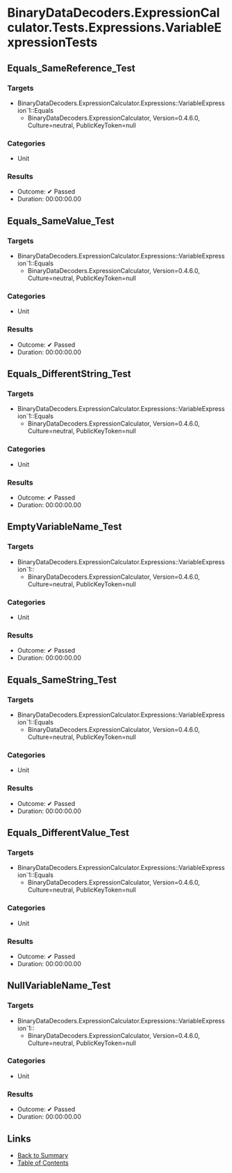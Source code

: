 # BinaryDataDecoders.ExpressionCalculator.Tests.Expressions.VariableExpressionTests

## Equals_SameReference_Test

### Targets

* BinaryDataDecoders.ExpressionCalculator.Expressions::VariableExpression`1::Equals
  * BinaryDataDecoders.ExpressionCalculator, Version=0.4.6.0, Culture=neutral, PublicKeyToken=null

### Categories

* Unit

### Results

* Outcome: ✔ Passed
* Duration: 00:00:00.00

## Equals_SameValue_Test

### Targets

* BinaryDataDecoders.ExpressionCalculator.Expressions::VariableExpression`1::Equals
  * BinaryDataDecoders.ExpressionCalculator, Version=0.4.6.0, Culture=neutral, PublicKeyToken=null

### Categories

* Unit

### Results

* Outcome: ✔ Passed
* Duration: 00:00:00.00

## Equals_DifferentString_Test

### Targets

* BinaryDataDecoders.ExpressionCalculator.Expressions::VariableExpression`1::Equals
  * BinaryDataDecoders.ExpressionCalculator, Version=0.4.6.0, Culture=neutral, PublicKeyToken=null

### Categories

* Unit

### Results

* Outcome: ✔ Passed
* Duration: 00:00:00.00

## EmptyVariableName_Test

### Targets

* BinaryDataDecoders.ExpressionCalculator.Expressions::VariableExpression`1::
  * BinaryDataDecoders.ExpressionCalculator, Version=0.4.6.0, Culture=neutral, PublicKeyToken=null

### Categories

* Unit

### Results

* Outcome: ✔ Passed
* Duration: 00:00:00.00

## Equals_SameString_Test

### Targets

* BinaryDataDecoders.ExpressionCalculator.Expressions::VariableExpression`1::Equals
  * BinaryDataDecoders.ExpressionCalculator, Version=0.4.6.0, Culture=neutral, PublicKeyToken=null

### Categories

* Unit

### Results

* Outcome: ✔ Passed
* Duration: 00:00:00.00

## Equals_DifferentValue_Test

### Targets

* BinaryDataDecoders.ExpressionCalculator.Expressions::VariableExpression`1::Equals
  * BinaryDataDecoders.ExpressionCalculator, Version=0.4.6.0, Culture=neutral, PublicKeyToken=null

### Categories

* Unit

### Results

* Outcome: ✔ Passed
* Duration: 00:00:00.00

## NullVariableName_Test

### Targets

* BinaryDataDecoders.ExpressionCalculator.Expressions::VariableExpression`1::
  * BinaryDataDecoders.ExpressionCalculator, Version=0.4.6.0, Culture=neutral, PublicKeyToken=null

### Categories

* Unit

### Results

* Outcome: ✔ Passed
* Duration: 00:00:00.00

## Links

* [Back to Summary](../Summary.md)
* [Table of Contents](../../TOC.md)
